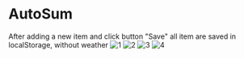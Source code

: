 # AutoSum
After adding a new item and click button "Save" all item are saved in localStorage, without weather
![1](https://user-images.githubusercontent.com/97452847/179764368-51c8e2b4-eaa5-4833-9a55-6d46599d8f51.png)
![2](https://user-images.githubusercontent.com/97452847/179764397-586323c9-d34a-44ba-90fc-b8cefd1b14d6.png)
![3](https://user-images.githubusercontent.com/97452847/179764421-1b1b225e-8a44-4a93-95ef-6b9704c9dd84.png)
![4](https://user-images.githubusercontent.com/97452847/179764442-ab2091f8-770e-4764-bcfe-2cba1b151c8d.png)
